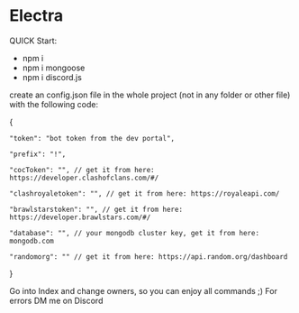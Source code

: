 # Electra

QUICK Start:
- npm i
- npm i mongoose
- npm i discord.js

create an config.json file in the whole project (not in any folder or other file) with the following code:

{   

    "token": "bot token from the dev portal",
    
    "prefix": "!",
    
    "cocToken": "", // get it from here: https://developer.clashofclans.com/#/
    
    "clashroyaletoken": "", // get it from here: https://royaleapi.com/
    
    "brawlstarstoken": "", // get it from here: https://developer.brawlstars.com/#/
    
    "database": "", // your mongodb cluster key, get it from here: mongodb.com
    
    "randomorg": "" // get it from here: https://api.random.org/dashboard
}

Go into Index and change owners, so you can enjoy all commands ;)
For errors DM me on Discord
